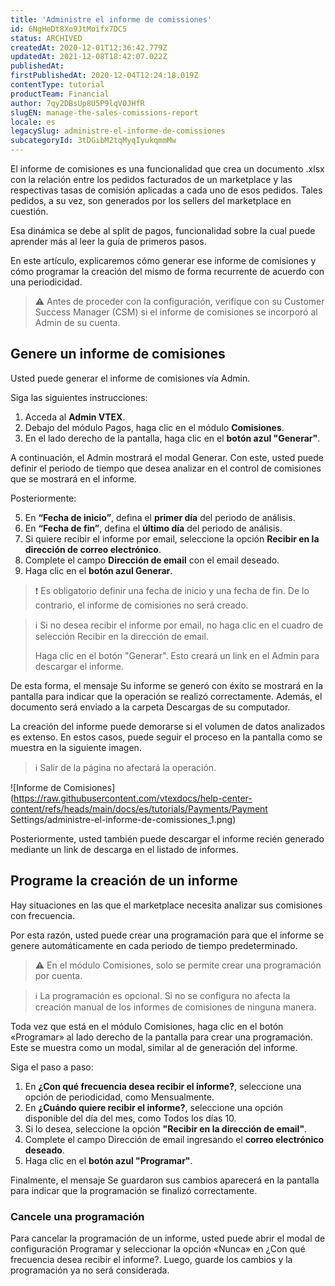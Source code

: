```yaml
---
title: 'Administre el informe de comissiones'
id: 6NgHeDt8Xo9JtMoifx7DC5
status: ARCHIVED
createdAt: 2020-12-01T12:36:42.779Z
updatedAt: 2021-12-08T18:42:07.022Z
publishedAt: 
firstPublishedAt: 2020-12-04T12:24:18.019Z
contentType: tutorial
productTeam: Financial
author: 7qy2DBsUp8U5P9lqV0JHfR
slugEN: manage-the-sales-comissions-report
locale: es
legacySlug: administre-el-informe-de-comissiones
subcategoryId: 3tDGibM2tqMyqIyukqmmMw
---
```


El informe de comisiones es una funcionalidad que crea un documento .xlsx con la relación entre los pedidos facturados de un marketplace y las respectivas tasas de comisión aplicadas a cada uno de esos pedidos. Tales pedidos, a su vez, son generados por los sellers del marketplace en cuestión. 

Esa dinámica se debe al split de pagos, funcionalidad sobre la cual puede aprender más al leer la guía de primeros pasos.

En este artículo, explicaremos cómo generar ese informe de comisiones y cómo programar la creación del mismo de forma recurrente de acuerdo con una periodicidad.

>⚠️ Antes de proceder con la configuración, verifique con su Customer Success Manager (CSM) si el informe de comisiones se incorporó al Admin de su cuenta.  

## Genere un informe de comisiones

Usted puede generar el informe de comisiones vía Admin. 

Siga las siguientes instrucciones:

1. Acceda al __Admin VTEX__.
2. Debajo del módulo Pagos, haga clic en el módulo __Comisiones__.
3. En el lado derecho de la pantalla, haga clic en el __botón azul "Generar"__.

A continuación, el Admin mostrará el modal Generar. Con este, usted puede definir el periodo de tiempo que desea analizar en el control de comisiones que se mostrará en el informe. 

Posteriormente:

5. En __“Fecha de inicio”__, defina el __primer día__ del periodo de análisis.
6. En __“Fecha de fin”__, defina el __último día__ del periodo de análisis.
7. Si quiere recibir el informe por email, seleccione la opción __Recibir en la dirección de correo electrónico__.
8. Complete el campo __Dirección de email__ con el email deseado.
9. Haga clic en el __botón azul Generar__.

>❗ Es obligatorio definir una fecha de inicio y una fecha de fin. De lo contrario, el informe de comisiones no será creado.

>ℹ️ Si no desea recibir el informe por email, no haga clic en el cuadro de selección Recibir en la dirección de email. 
>
> Haga clic en el botón "Generar". Esto creará un link en el Admin para descargar el informe.  

De esta forma, el mensaje Su informe se generó con éxito se mostrará en la pantalla para indicar que la operación se realizó correctamente. Además, el documento será enviado a la carpeta Descargas de su computador. 

La creación del informe puede demorarse si el volumen de datos analizados es extenso. En estos casos, puede seguir el proceso en la pantalla como se muestra en la siguiente imagen. 

>ℹ️ Salir de la página no afectará la operación.

![Informe de Comisiones](https://raw.githubusercontent.com/vtexdocs/help-center-content/refs/heads/main/docs/es/tutorials/Payments/Payment Settings/administre-el-informe-de-comissiones_1.png)

Posteriormente, usted también puede descargar el informe recién generado mediante un link de descarga en el listado de informes.

## Programe la creación de un informe

Hay situaciones en las que el marketplace necesita analizar sus comisiones con frecuencia. 

Por esta razón, usted puede crear una programación para que el informe se genere automáticamente en cada periodo de tiempo predeterminado. 

>⚠️ En el módulo Comisiones, solo se permite crear una programación por cuenta.

>ℹ️ La programación es opcional. Si no se configura no afecta la creación manual de los informes de comisiones de ninguna manera.

Toda vez que está en el módulo Comisiones, haga clic en el botón «Programar» al lado derecho de la pantalla para crear una programación. Este se muestra como un modal, similar al de generación del informe. 

Siga el paso a paso:

1. En __¿Con qué frecuencia desea recibir el informe?__, seleccione una opción de periodicidad, como Mensualmente.
2. En __¿Cuándo quiere recibir el informe?__, seleccione una opción disponible del día del mes, como Todos los días 10.
3. Si lo desea, seleccione la opción __"Recibir en la dirección de email"__.
4. Complete el campo Dirección de email ingresando el __correo electrónico deseado__.
5. Haga clic en el __botón azul "Programar"__.

Finalmente, el mensaje Se guardaron sus cambios aparecerá en la pantalla para indicar que la programación se finalizó correctamente.

### Cancele una programación

Para cancelar la programación de un informe, usted puede abrir el modal de configuración Programar y seleccionar la opción «Nunca» en ¿Con qué frecuencia desea recibir el informe?. Luego, guarde los cambios y la programación ya no será considerada. 
